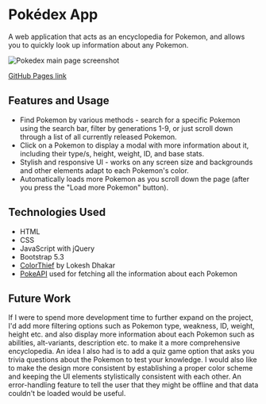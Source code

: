 # Pokédex App
A web application that acts as an encyclopedia for Pokemon, and allows you to quickly look up information about any Pokemon.

![Pokedex main page screenshot](https://github.com/SimeonTu/pokedex-app/assets/45809363/a5a775f7-696f-412e-8f1d-25b6eb2e5bd0)

[GitHub Pages link](https://simeontu.github.io/pokedex-app/)

## Features and Usage
- Find Pokemon by various methods - search for a specific Pokemon using the search bar, filter by generations 1-9, or just scroll down through a list of all currently released Pokemon.
- Click on a Pokemon to display a modal with more information about it, including their type/s, height, weight, ID, and base stats.
- Stylish and responsive UI - works on any screen size and backgrounds and other elements adapt to each Pokemon's color.
- Automatically loads more Pokemon as you scroll down the page (after you press the "Load more Pokemon" button).

## Technologies Used
- HTML
- CSS
- JavaScript with jQuery
- Bootstrap 5.3
- [ColorThief](https://github.com/lokesh/color-thief) by Lokesh Dhakar
- [PokeAPI](https://pokeapi.co/) used for fetching all the information about each Pokemon

## Future Work
If I were to spend more development time to further expand on the project, I'd add more filtering options such as Pokemon type, weakness, ID, weight, height etc. and also display more information about each Pokemon such as abilities, alt-variants, description etc. to make it a more comprehensive encyclopedia. An idea I also had is to add a quiz game option that asks you trivia questions about the Pokemon to test your knowledge. I would also like to make the design more consistent by establishing a proper color scheme and keeping the UI elements stylistically consistent with each other. An error-handling feature to tell the user that they might be offline and that data couldn't be loaded would be useful.
